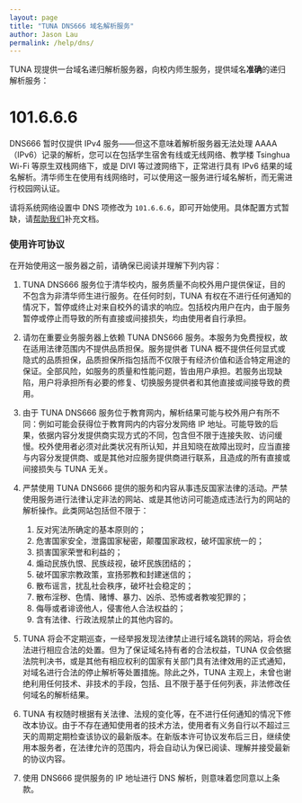 ```yaml
---
layout: page
title: "TUNA DNS666 域名解析服务"
author: Jason Lau
permalink: /help/dns/
---
```


TUNA 现提供一台域名递归解析服务器，向校内师生服务，提供域名**准确**的递归解析服务：

# 101.6.6.6

DNS666 暂时仅提供 IPv4 服务——但这不意味着解析服务器无法处理 AAAA （IPv6）记录的解析，您可以在包括学生宿舍有线或无线网络、教学楼 Tsinghua Wi-Fi 等原生双栈网络下，或是 DIVI 等过渡网络下，正常进行具有 IPv6 结果的域名解析。清华师生在使用有线网络时，可以使用这一服务进行域名解析，而无需进行校园网认证。

请将系统网络设置中 DNS 项修改为 `101.6.6.6`，即可开始使用。具体配置方式暂缺，请[帮助我们](https://github.com/tuna/tuna.moe)补充文档。

### 使用许可协议

在开始使用这一服务器之前，请确保已阅读并理解下列内容：

1. TUNA DNS666 服务位于清华校内，服务质量不向校外用户提供保证，目的不包含为非清华师生进行服务。在任何时刻，TUNA 有权在不进行任何通知的情况下，暂停或终止对来自校外的请求的响应。包括校内用户在内，由于服务暂停或停止而导致的所有直接或间接损失，均由使用者自行承担。

2. 请勿在重要业务服务器上依赖 TUNA DNS666 服务。本服务为免费授权，故在适用法律范围内不提供品质担保。服务提供者 TUNA 概不提供任何显式或隐式的品质担保，品质担保所指包括而不仅限于有经济价值和适合特定用途的保证。全部风险，如服务的质量和性能问题，皆由用户承担。若服务出现缺陷，用户将承担所有必要的修复、切换服务提供者和其他直接或间接导致的费用。

3. 由于 TUNA DNS666 服务位于教育网内，解析结果可能与校外用户有所不同：例如可能会获得位于教育网内的内容分发网络 IP 地址。可能导致的后果，依据内容分发提供商实现方式的不同，包含但不限于连接失败、访问缓慢。校外使用者必须对此类状况有所认知，并且知晓在故障出现时，应当直接与内容分发提供商、或是其他对应服务提供商进行联系，且造成的所有直接或间接损失与 TUNA 无关。

4. 严禁使用 TUNA DNS666 提供的服务和内容从事违反国家法律的活动。严禁使用服务进行法律认定非法的网站、或是其他访问可能造成违法行为的网站的解析操作。此类网站包括但不限于：
    1. 反对宪法所确定的基本原则的；
    2. 危害国家安全，泄露国家秘密，颠覆国家政权，破坏国家统一的；
    3. 损害国家荣誉和利益的；
    4. 煽动民族仇恨、民族歧视，破坏民族团结的；
    5. 破坏国家宗教政策，宣扬邪教和封建迷信的；
    6. 散布谣言，扰乱社会秩序，破坏社会稳定的；
    7. 散布淫秽、色情、赌博、暴力、凶杀、恐怖或者教唆犯罪的；
    8. 侮辱或者诽谤他人，侵害他人合法权益的；
    9. 含有法律、行政法规禁止的其他内容的。

5. TUNA 将会不定期巡查，一经举报发现法律禁止进行域名跳转的网站，将会依法进行相应合法的处置。但为了保证域名持有者的合法权益，TUNA 仅会依据法院判决书，或是其他有相应权利的国家有关部门具有法律效用的正式通知，对域名进行合法的停止解析等处置措施。除此之外，TUNA 主观上，未曾也谢绝利用任何技术、非技术的手段，包括、且不限于基于任何列表，非法修改任何域名的解析结果。

6. TUNA 有权随时根据有关法律、法规的变化等，在不进行任何通知的情况下修改本协议。由于不存在通知使用者的技术方法，使用者有义务自行以不超过三天的周期定期检查该协议的最新版本。在新版本许可协议发布后三日，继续使用本服务者，在法律允许的范围内，将会自动认为保已阅读、理解并接受最新的协议内容。

7. 使用 DNS666 提供服务的 IP 地址进行 DNS 解析，则意味着您同意以上条款。
